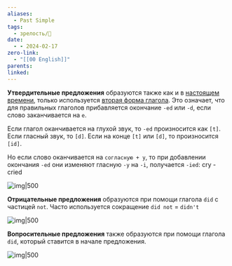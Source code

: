 ```yaml
---
aliases:
  - Past Simple
tags:
  - зрелость/🌱
date:
  - - 2024-02-17
zero-link:
  - "[[00 English]]"
parents: 
linked:
---
```

**Утвердительные предложения** образуются также как и в [настоящем времени](Present%20Simple.md), только используется [вторая форма глагола](Неправильные%20глаголы.md). Это означает, что для правильных глаголов прибавляется окончание `-ed` или `-d`, если слово заканчивается на `e`.

Если глагол оканчивается на глухой звук, то `-ed` произносится как `[t]`. Если гласный звук, то `[d]`. Если на конце `[t]` или `[d]`, то произносится `[id]`.

Но если слово оканчивается на `согласную + y`, то при добавлении окончания `-ed` они изменяют гласную `-y` на `-i`, получается `-ied`: cry - cried

![img|500](Pasted%20image%2020240217110245.png)

**Отрицательные предложения** образуются при помощи глагола `did` с частицей `not`. Часто используется сокращение `did not` = `didn't`

![img|500](Pasted%20image%2020240217110347.png)

**Вопросительные предложения** также образуются при помощи глагола `did`, который ставится в начале предложения.

![img|500](Pasted%20image%2020240217110454.png)